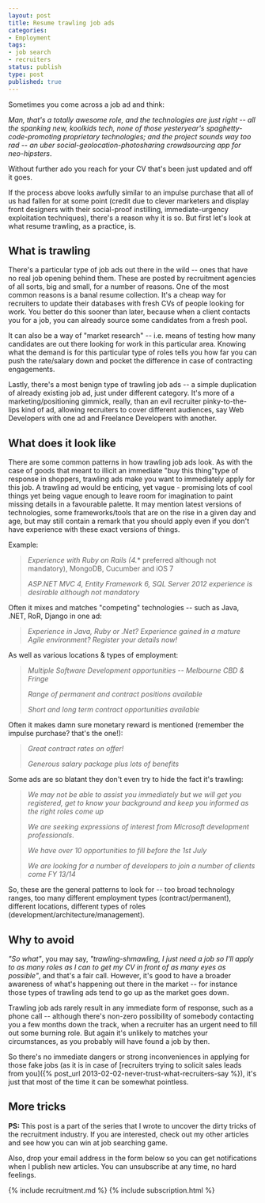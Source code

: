 ```yaml
---
layout: post
title: Resume trawling job ads
categories:
- Employment
tags:
- job search
- recruiters
status: publish
type: post
published: true
---
```

Sometimes you come across a job ad and think: 

_Man, that's a totally awesome role, and the technologies are just right -- all the spanking new,
koolkids tech, none of those yesteryear's spaghetty-code-promoting proprietary technologies; and the
project sounds way too rad -- an uber social-geolocation-photosharing crowdsourcing app for
neo-hipsters_.

Without further ado you reach for your CV that's been just updated and off it goes.

If the process above looks awfully similar to an impulse purchase that all of us had fallen for at
some point (credit due to clever marketers and display front designers with their social-proof
instilling, immediate-urgency exploitation techniques), there's a reason why it is so. But first
let's look at what resume trawling, as a practice, is.

## What is trawling

There's a particular type of job ads out there in the
wild -- ones that have no real job opening behind them. These are posted by
recruitment agencies of all sorts, big and small, for a number of reasons. One
of the most common reasons is a banal resume collection. It's a cheap way for
recruiters to update their databases with fresh CVs of people looking for work.
You better do this sooner than later, because when a client contacts you for a
job, you can already source some candidates from a fresh pool.

It can also be a way of "market research" -- i.e. means of testing how many
candidates are out there looking for work in this particular area. Knowing what
the demand is for this particular type of roles tells you how far you can push
the rate/salary down and pocket the difference in case of contracting
engagements.

Lastly, there's a most benign type of trawling job ads -- a simple duplication
of already existing job ad, just under different category. It's more of a
marketing/positioning gimmick, really, than an evil recruiter pinky-to-the-lips
kind of ad, allowing recruiters to cover different audiences, say Web
Developers with one ad and Freelance Developers with another.

## What does it look like
There are some common patterns in how trawling
job ads look. As with the case of goods that meant to illicit an immediate "buy
this thing"type of response in shoppers, trawling ads make you want to
immediately apply for this job. A trawling ad would be enticing, yet vague -
promising lots of cool things yet being vague enough to leave room for
imagination to paint missing details in a favourable palette. It may mention
latest versions of technologies, some frameworks/tools that are on the rise in
a given day and age, but may still contain a remark that you should apply even
if you don't have experience with these exact versions of things.

Example:

> *Experience with Ruby on Rails (4.** preferred although not mandatory), MongoDB, Cucumber and iOS 7 
>
> *ASP.NET MVC 4, Entity Framework 6, SQL Server 2012 experience is desirable although not mandatory* 


Often it mixes and matches "competing" technologies -- such as Java, .NET, RoR, Django in one ad:

> *Experience in Java, Ruby or .Net? Experience gained in a mature Agile environment? Register your details now!* 

As well as various locations & types of employment:

> *Multiple Software Development opportunities -- Melbourne CBD & Fringe* 
>
> *Range of permanent and contract positions available* 
>
> *Short and long term contract opportunities available* 

Often it makes damn sure monetary reward is mentioned (remember the impulse purchase? that's the one!):

> *Great contract rates on offer!* 
>
> *Generous salary package plus lots of benefits* 

Some ads are so blatant they don't even try to hide the fact it's trawling:

> *We may not be able to assist you immediately but we will get you registered, get to know your background and keep you informed as the right roles come up* 
>
> *We are seeking expressions of interest from Microsoft development professionals*.
>
> *We have over 10 opportunities to fill before the 1st July* 
>
> *We are looking for a number of developers to join a number of clients come FY 13/14* 

So, these are the general patterns to look for -- too broad technology ranges,
too many different employment types (contract/permanent), different locations,
different types of roles (development/architecture/management).

## Why to avoid 

*"So what"*, you may say, *"trawling-shmawling, I just need a job so I'll apply to as many roles as
I can to get my CV in front of as many eyes as possible"*, and that's a fair call. However, it's
good to have a broader awareness of what's happening out there in the market -- for instance those
types of trawling ads tend to go up as the market goes down.

Trawling job ads rarely result in any immediate form of response, such as a phone call -- although
there's non-zero possibility of somebody contacting you a few months down the track, when a
recruiter has an urgent need to fill out some burning role. But again it's unlikely to matches your
circumstances, as you probably will have found a job by then.

So there's no immediate dangers or strong inconveniences in applying for those fake jobs (as it is
in case of [recruiters trying to solicit sales leads from you]({% post_url
2013-02-02-never-trust-what-recruiters-say %}), it's just that most of the time it can be somewhat
pointless.

## More tricks
__PS:__ This post is a part of the series that I wrote to uncover the dirty tricks of the
recruitment industry. If you are interested, check out my other articles and see how you can win at
job searching game.

Also, drop your email address in the form below so you can get notifications when I publish new
articles. You can unsubscribe at any time, no hard feelings.

{% include recruitment.md %}
{% include subscription.html %}
